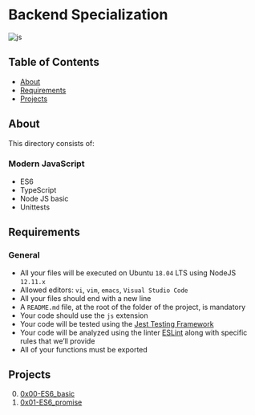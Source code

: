 # Backend Specialization
![js](https://github.com/samuelselasi/alx-backend-javascript/assets/85158665/5f8bd8a7-e1e1-4644-81e0-7b3872a4591c)

## Table of Contents

* [About](#about)
* [Requirements](#requirements)
* [Projects](#projects)

## About
This directory consists of:
### Modern JavaScript
- ES6
- TypeScript
- Node JS basic
- Unittests

## Requirements
### General
* All your files will be executed on Ubuntu `18.04` LTS using NodeJS `12.11.x`
* Allowed editors: `vi`, `vim`, `emacs`, `Visual Studio Code`
* All your files should end with a new line
* A `README.md` file, at the root of the folder of the project, is mandatory
* Your code should use the `js` extension
* Your code will be tested using the [Jest Testing Framework](https://jestjs.io/)
* Your code will be analyzed using the linter [ESLint](https://eslint.org/) along with specific rules that we’ll provide
* All of your functions must be exported

## Projects
0. [0x00-ES6_basic](./0x00-ES6_basic)
1. [0x01-ES6_promise](./0x01-ES6_promise)
